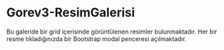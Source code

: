 # Gorev3-ResimGalerisi
Bu galeride bir grid içerisinde görüntülenen resimler bulunmaktadır. Her bir resme tıkladığınızda bir Bootstrap modal penceresi açılmaktadır.

